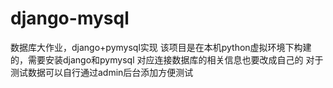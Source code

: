 # django-mysql
数据库大作业，django+pymysql实现
该项目是在本机python虚拟环境下构建的，需要安装django和pymysql
对应连接数据库的相关信息也要改成自己的
对于测试数据可以自行通过admin后台添加方便测试
